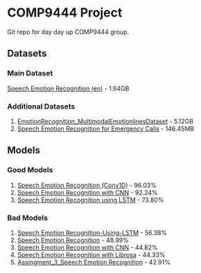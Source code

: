 # COMP9444 Project
Git repo for day day up COMP9444 group.

## Datasets
### Main Dataset
[Speech Emotion Recognition (en)](https://www.kaggle.com/datasets/dmitrybabko/speech-emotion-recognition-en) - 1.64GB
### Additional Datasets
1. [EmotionRecognition_MultimodalEmotionlinesDataset](https://huggingface.co/datasets/SpeechBigBench/EmotionRecognition_MultimodalEmotionlinesDataset) - 5.12GB
2. [Speech Emotion Recognition for Emergency Calls](https://www.kaggle.com/datasets/anuvagoyal/speech-emotion-recognition-for-emergency-calls) - 146.45MB

## Models
### Good Models
1. [Speech Emotion Recognition (Conv1D)](https://www.kaggle.com/code/dmitrybabko/speech-emotion-recognition-conv1d) - 96.03%
2. [Speech Emotion Recognition with CNN](https://www.kaggle.com/code/lkergalipatak/speech-emotion-recognition-with-cnn) - 92.24%
3. [Speech Emotion Recognition using LSTM](https://www.kaggle.com/code/blitzapurv/speech-emotion-recognition-using-lstm) - 73.80%
### Bad Models
1. [Speech Emotion Recognition-Using-LSTM](https://www.kaggle.com/code/ashishsingh226/speech-emotion-recognition-using-lstm) - 56.38%
2. [Speech Emotion Recognition](https://www.kaggle.com/code/ahmedabdelmon3m/speech-emotion-recognition) - 48.99%
3. [Speech Emotion Recognition with CNN](https://www.kaggle.com/code/ritzing/speech-emotion-recognition-with-cnn) - 44.82%
4. [Speech Emotion Recognition with Librosa](https://www.kaggle.com/code/krishnachary/speech-emotion-recognition-with-librosa) - 44.33%
5. [Assingment_3_Speech Emotion Recognition](https://www.kaggle.com/code/adhamkilani/assingment-3-speech-emotion-recognition/notebook) - 42.91%